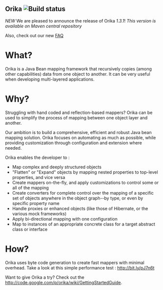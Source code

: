 Orika ![Build status](https://secure.travis-ci.org/elaatifi/orika.png)
-----------------------------------------------------------------------

*NEW* We are pleased to announce the release of Orika *1.3.1*! _This version is available on Maven central repository_ 


Also, check out our new [FAQ](https://github.com/elaatifi/orika/wiki/FAQ)


What?
=====

Orika is a Java Bean mapping framework that recursively copies (among other capabilities) data from one object to another. It can be very useful when developing multi-layered applications.

Why?
=====
Struggling with hand coded and reflection-based mappers? Orika can be used to simplify the process of mapping between one object layer and another.

Our ambition is to build a comprehensive, efficient and robust Java bean mapping solution. Orika focuses on automating as much as possible, while providing customization  through configuration and extension where needed.

Orika enables the developer to :
 * Map complex and deeply structured objects
 * "Flatten" or "Expand" objects by mapping nested properties to top-level properties, and vice versa
 * Create mappers on-the-fly, and apply customizations to control some or all of the mapping
 * Create converters for complete control over the mapping of a specific set of objects anywhere in the object graph--by type, or even by specific property name
 * Handle proxies or enhanced objects (like those of Hibernate, or the various mock frameworks)
 * Apply bi-directional mapping with one configuration
 * Map to instances of an appropriate concrete class for a target abstract class or interface

How?
=====

Orika uses byte code generation to create fast mappers with minimal overhead. Take a look at this simple performance test : http://bit.ly/pJ7n6t


Want to give Orika a try? Check out the http://code.google.com/p/orika/wiki/GettingStartedGuide.
